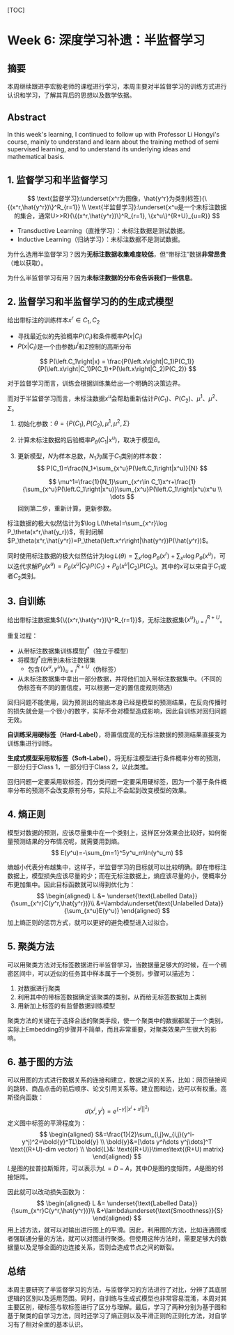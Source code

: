 [TOC]

# Week 6: 深度学习补遗：半监督学习

## 摘要

本周继续跟进李宏毅老师的课程进行学习，本周主要对半监督学习的训练方式进行认识和学习，了解其背后的思想以及数学依据。

## Abstract

In this week's learning, I continued to follow up with Professor Li Hongyi's course, mainly to understand and learn about the training method of semi supervised learning, and to understand its underlying ideas and mathematical basis.

## 1. 监督学习和半监督学习

$$
\text{监督学习}:\underset{x^r为图像，\hat{y^r}为类别标签}{\{(x^r,\hat{y^r})\}^R_{r=1}} \\
\text{半监督学习}:\underset{x^u是一个未标注数据的集合，通常U>>R}{\{(x^r,\hat{y^r})\}^R_{r=1}, \{x^u\}^{R+U}_{u=R}}
$$

- Transductive Learning（直推学习）：未标注数据是测试数据。
- Inductive Learning（归纳学习）：未标注数据不是测试数据。

为什么选用半监督学习？因为**无标注数据收集难度较低**，但“带标注”数据**非常昂贵**（难以获取）。

为什么半监督学习有用？因为**未标注数据的分布会告诉我们一些信息**。

## 2. 监督学习和半监督学习的的生成式模型

给出带标注的训练样本$x^r\in C_1,C_2$

- 寻找最近似的先验概率$P(C_i)$和条件概率$P(x|C_i)$
- $P(x|C_i)$是一个由参数$\mu^i$和$\Sigma$控制的高斯分布

$$
P(\left.C_1\right|x) = \frac{P(\left.x\right|C_1)P(C_1)}{P(\left.x\right|C_1)P(C_1)+P(\left.x\right|C_2)P(C_2)}
$$

对于监督学习而言，训练会根据训练集给出一个明确的决策边界。

而对于半监督学习而言，未标注数据$x^u$会帮助重新估计$P(C_1)$、$P(C_2)$、$\mu^1$、$\mu^2$、$\Sigma$。

1. 初始化参数：$\theta=\{P(C_1), P(C_2), \mu^1,\mu^2,\Sigma\}$

2. 计算未标注数据的后验概率$P_\theta(\left.C_1\right|x^u)$，取决于模型$\theta$。

3. 更新模型，$N$为样本总数，$N_1$为属于$C_1$类别的样本数：
   $$
   P(C_1)=\frac{N_1+\sum_{x^u}P(\left.C_1\right|x^u)}{N}
   $$

   $$
   \mu^1=\frac{1}{N_1}\sum_{x^r\in C_1}x^r+\frac{1}{\sum_{x^u}P(\left.C_1\right|x^u)}\sum_{x^u}P(\left.C_1\right|x^u)x^u \\
   \dots
   $$
   回到第二步，重新计算，更新参数。

标注数据的极大似然估计为$\log L(\theta)=\sum_{x^r}\log P_\theta(x^r,\hat{y_r})$，有封闭解$P_\theta(x^r,\hat{y^r})=P_\theta(\left.x^r\right|\hat{y^r})P(\hat{y^r})$。

同时使用标注数据的极大似然估计为$\log L(\theta)=\sum_{x^r}\log P_\theta(x^r)+\sum_{x^u}\log P_\theta(x^u)$，可以迭代求解$P_\theta(x^u)=P_\theta(x^u|C_1)P(C_1)+P_\theta(x^u|C_2)P(C_2)$。其中的$x$可以来自于$C_1$或者$C_2$类别。

## 3. 自训练

给出带标注数据集${\{(x^r,\hat{y^r})\}^R_{r=1}}$，无标注数据集$\{x^u\}^{R+U}_{u=l}$。

重复过程：

- 从带标注数据集训练模型$f^*$（独立于模型）
- 将模型$f^*$应用到未标注数据集
  - 包含$\{(x^u,y^u)\}^{R+U}_{u=l}$（伪标签）
- 从未标注数据集中拿出一部分数据，并将他们加入带标注数据集中。（不同的伪标签有不同的置信度，可以根据一定的置信度规则筛选）

回归问题不能使用，因为预测出的输出本身已经是模型的预测结果，在反向传播时的损失就会是一个很小的数字，实际不会对模型造成影响，因此自训练对回归问题无效。

**自训练采用硬标签（Hard-Label）**，将置信度高的无标注数据的预测结果直接变为训练集进行训练。

**生成式模型采用软标签（Soft-Label）**，将无标注模型进行条件概率分布的预测，一部分归于Class 1，一部分归于Class 2，以此类推。

回归问题一定要采用软标签，而分类问题一定要采用硬标签，因为一个基于条件概率分布的预测不会改变原有分布，实际上不会起到改变模型的效果。

## 4. 熵正则

模型对数据的预测，应该尽量集中在一个类别上，这样区分效果会比较好，如何衡量预测结果的分布情况呢，就需要用到熵。
$$
E(y^u)=-\sum_{m=1}^5y^u_m\ln(y^u_m)
$$


熵越小代表分布越集中，这样子，半监督学习的目标就可以比较明确。即在带标注数据上，模型损失应该尽量的少；而在无标注数据上，熵应该尽量的小，使概率分布更加集中。因此目标函数就可以得到优化为：
$$
\begin{aligned}
L &= \underset{\text{Labelled Data}}{\sum_{x^r}C(y^r,\hat{y^r})}\\
&+\lambda\underset{\text{Unlabelled Data}}{\sum_{x^u}E(y^u)}
\end{aligned}
$$
加上熵正则的惩罚方式，就可以更好的避免模型进入过拟合。

## 5. 聚类方法

可以用聚类方法对无标签数据进行半监督学习，当数据量足够大的时候，在一个稠密区间中，可以近似的任务其中样本属于一个类别，步骤可以描述为：

1. 对数据进行聚类
2. 利用其中的带标签数据确定该聚类的类别，从而给无标签数据加上类别
3. 用新加上标签的有监督数据训练模型

聚类方法的关键在于选择合适的聚类手段，使一个聚类中的数据都属于一个类别，实际上Embedding的步骤并不简单，而且非常重要，对聚类效果产生很大的影响。

## 6. 基于图的方法

可以用图的方式进行数据关系的连接和建立，数据之间的关系，比如：网页链接间的跳转、商品点击的前后顺序、论文引用关系等。建立图和边，边可以有权重。高斯径向函数：
$$
d(x^i,y^i)=e^{(-\gamma||x^i+x^j||^2)}
$$
定义图中标签的平滑程度为：
$$
\begin{aligned}
S&=\frac{1}{2}\sum_{i,j}w_{i,j}(y^i-y^j)^2=\bold{y}^TL\bold{y} \\
\bold{y}&=[\dots y^i\dots y^j\dots]^T \text{(R+U)-dim vector} \\
\bold{L}&: \text{(R+U)}\times\text{(R+U) matrix}
\end{aligned}
$$
$L$是图的拉普拉斯矩阵，可以表示为$L=D-A$，其中$D$是图的度矩阵，$A$是图的邻接矩阵。

因此就可以改动损失函数为：
$$
\begin{aligned}
L &= \underset{\text{Labelled Data}}{\sum_{x^r}C(y^r,\hat{y^r})}\\
&+\lambda\underset{\text{Smoothness}}{S}
\end{aligned}
$$
用上述方法，就可以对输出进行图上的平滑。因此，利用图的方法，比如连通图或者强联通分量的方法，就可以对图进行聚类。但使用这种方法时，需要足够大的数据量以及足够全面的边连接关系，否则会造成节点之间的断裂。

## 总结

本周主要研究了半监督学习的方法，与监督学习的方法进行了对比，分辨了其底层逻辑的区别以及适用范围。同时，自训练与生成式模型也非常容易混淆，本周对其主要区别，硬标签与软标签进行了区分与理解。最后，学习了两种分别为基于图和基于聚类的自学习方法，同时还学习了熵正则以及平滑正则的正则化方法，对自学习有了相对全面的基本认识。
